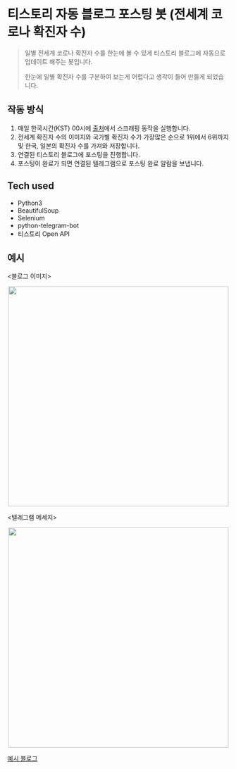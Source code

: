 # 티스토리 자동 블로그 포스팅 봇 (전세계 코로나 확진자 수)
> 일별 전세계 코로나 확진자 수를 한눈에 볼 수 있게 티스토리 블로그에 자동으로 업데이트 해주는 봇입니다.
>  
> 한눈에 일별 확진자 수를 구분하여 보는게 어렵다고 생각이 들어 만들게 되었습니다.

## 작동 방식
1. 매일 한국시간(KST) 00시에 [출처](https://www.worldometers.info/coronavirus/)에서 스크래핑 동작을 실행합니다.
2. 전세계 확진자 수의 이미지와 국가별 확진자 수가 가장많은 순으로 1위에서 6위까지 및 한국, 일본의 확진자 수를 가져와 저장합니다.
3. 연결된 티스토리 블로그에 포스팅을 진행합니다. 
4. 포스팅이 완료가 되면 연결된 텔레그램으로 포스팅 완료 알람을 보냅니다.

## Tech used
- Python3
- BeautifulSoup
- Selenium
- python-telegram-bot
- 티스토리 Open API


## 예시
<블로그 이미지>
<center><img src="https://user-images.githubusercontent.com/39150608/126060601-6dcb227c-b7e4-4e43-b47a-97332f5a299b.png" width="500"></center>


<텔레그램 메세지>
<center><img src="https://user-images.githubusercontent.com/39150608/126060641-c1b65cd2-3a14-4889-ab1a-5a2cd9d71f98.png" width="500"></center>

[예시 블로그](https://digitalnomad-lee.tistory.com/546?category=850377)
